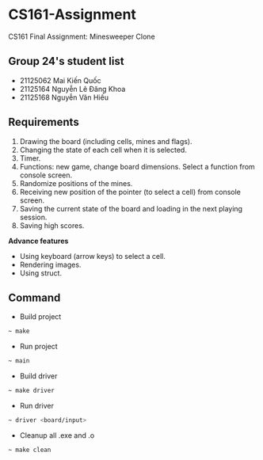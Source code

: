 # CS161-Assignment
CS161 Final Assignment: Minesweeper Clone

## Group 24's student list
- 21125062	Mai Kiến	Quốc
- 21125164	Nguyễn Lê Đăng	Khoa
- 21125168	Nguyễn Văn	Hiếu

## Requirements
1. Drawing the board (including cells, mines and flags).
2. Changing the state of each cell when it is selected.
3. Timer.
4. Functions: new game, change board dimensions. Select a function from console screen.
5. Randomize positions of the mines.
6. Receiving new position of the pointer (to select a cell) from console screen.
7. Saving the current state of the board and loading in the next playing session.
8. Saving high scores.

**Advance features**
- Using keyboard (arrow keys) to select a cell.
- Rendering images.
- Using struct.

## Command

- Build project
```sh
~ make
```

- Run project
```sh
~ main
```

- Build driver
```sh
~ make driver
```

- Run driver
```sh
~ driver <board/input>
```

- Cleanup all .exe and .o
```sh
~ make clean
```
